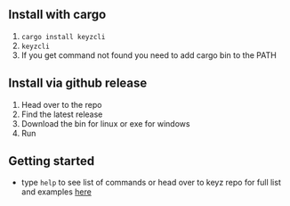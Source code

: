 ## Install with cargo
1. `cargo install keyzcli`
2. `keyzcli`
3. If you get command not found you need to add cargo bin to the PATH

## Install via github release
1. Head over to the repo
2. Find the latest release
3. Download the bin for linux or exe for windows
4. Run

## Getting started
 - type `help` to see list of commands or head over to keyz repo for full list and examples [here](https://github.com/viktor111/keyz)